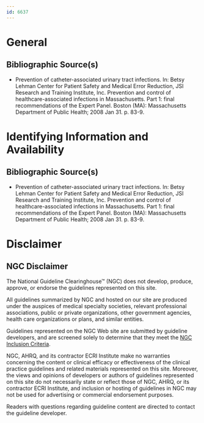 ```yaml
---
id: 6637
---
```


# General

## Bibliographic Source(s)

- Prevention of catheter-associated urinary tract infections. In: Betsy Lehman Center for Patient Safety and Medical Error Reduction, JSI Research and Training Institute, Inc. Prevention and control of healthcare-associated infections in Massachusetts. Part 1: final recommendations of the Expert Panel. Boston (MA): Massachusetts Department of Public Health; 2008 Jan 31. p. 83-9.

# Identifying Information and Availability

## Bibliographic Source(s)

- Prevention of catheter-associated urinary tract infections. In: Betsy Lehman Center for Patient Safety and Medical Error Reduction, JSI Research and Training Institute, Inc. Prevention and control of healthcare-associated infections in Massachusetts. Part 1: final recommendations of the Expert Panel. Boston (MA): Massachusetts Department of Public Health; 2008 Jan 31. p. 83-9.

# Disclaimer

## NGC Disclaimer

The National Guideline Clearinghouse™ (NGC) does not develop, produce, approve, or endorse the guidelines represented on this site.

All guidelines summarized by NGC and hosted on our site are produced under the auspices of medical specialty societies, relevant professional associations, public or private organizations, other government agencies, health care organizations or plans, and similar entities.

Guidelines represented on the NGC Web site are submitted by guideline developers, and are screened solely to determine that they meet the [NGC Inclusion Criteria](/help-and-about/summaries/inclusion-criteria).

NGC, AHRQ, and its contractor ECRI Institute make no warranties concerning the content or clinical efficacy or effectiveness of the clinical practice guidelines and related materials represented on this site. Moreover, the views and opinions of developers or authors of guidelines represented on this site do not necessarily state or reflect those of NGC, AHRQ, or its contractor ECRI Institute, and inclusion or hosting of guidelines in NGC may not be used for advertising or commercial endorsement purposes.

Readers with questions regarding guideline content are directed to contact the guideline developer.

